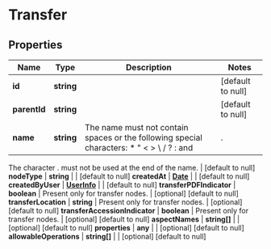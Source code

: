# Transfer

## Properties
Name | Type | Description | Notes
------------ | ------------- | ------------- | -------------
**id** | **string** |  | [default to null]
**parentId** | **string** |  | [default to null]
**name** | **string** | The name must not contain spaces or the following special characters: * \" < > \\ / ? : and |.
The character . must not be used at the end of the name.
 | [default to null]
**nodeType** | **string** |  | [default to null]
**createdAt** | [**Date**](Date.md) |  | [default to null]
**createdByUser** | [**UserInfo**](UserInfo.md) |  | [default to null]
**transferPDFIndicator** | **boolean** | Present only for transfer nodes. | [optional] [default to null]
**transferLocation** | **string** | Present only for transfer nodes. | [optional] [default to null]
**transferAccessionIndicator** | **boolean** | Present only for transfer nodes. | [optional] [default to null]
**aspectNames** | **string[]** |  | [optional] [default to null]
**properties** | **any** |  | [optional] [default to null]
**allowableOperations** | **string[]** |  | [optional] [default to null]


